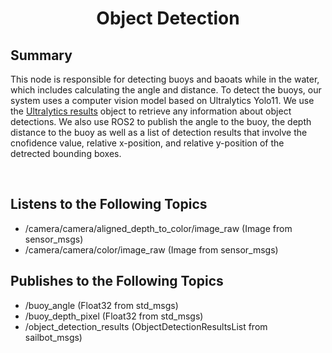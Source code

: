 # <p style="text-align: center;"> Object Detection </p>

## **Summary**

This node is responsible for detecting buoys and baoats while in the water, which includes calculating the angle and distance. To detect the buoys, our system uses a computer vision model based on Ultralytics Yolo11. We use the <a href="https://docs.ultralytics.com/modes/predict/#working-with-results" target="_blank">Ultralytics  results</a> object to retrieve any information about object detections. We also use ROS2 to publish the angle to the buoy, the depth distance to the buoy as well as a list of detection results that involve the cnofidence value, relative x-position, and relative y-position of the detrected bounding boxes.


<br>

## **Listens to the Following Topics**


- /camera/camera/aligned_depth_to_color/image_raw (Image from sensor_msgs)
- /camera/camera/color/image_raw (Image from sensor_msgs)


## **Publishes to the Following Topics**
- /buoy_angle (Float32 from std_msgs)
- /buoy_depth_pixel (Float32 from std_msgs)
- /object_detection_results (ObjectDetectionResultsList from sailbot_msgs)